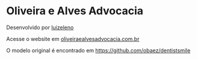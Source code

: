 # Oliveira e Alves Advocacia

Desenvolvido por [luizeleno](https://github.com/luizeleno)

Acesse o website em [oliveiraealvesadvocacia.com.br]

O modelo original é encontrado em https://github.com/obaez/dentistsmile

[oliveiraealvesadvocacia.com.br]: http://oliveiraealvesadvocacia.com.br/
